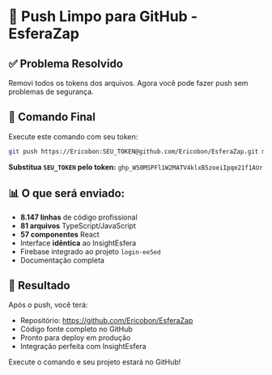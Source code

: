 # 🔐 Push Limpo para GitHub - EsferaZap

## ✅ Problema Resolvido
Removi todos os tokens dos arquivos. Agora você pode fazer push sem problemas de segurança.

## 🚀 Comando Final
Execute este comando com seu token:

```bash
git push https://Ericobon:SEU_TOKEN@github.com/Ericobon/EsferaZap.git main --force
```

**Substitua `SEU_TOKEN` pelo token:** `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`

## 📊 O que será enviado:
- **8.147 linhas** de código profissional
- **81 arquivos** TypeScript/JavaScript
- **57 componentes** React
- Interface **idêntica** ao InsightEsfera
- Firebase integrado ao projeto `login-ee5ed`
- Documentação completa

## 🎯 Resultado
Após o push, você terá:
- Repositório: https://github.com/Ericobon/EsferaZap
- Código fonte completo no GitHub
- Pronto para deploy em produção
- Integração perfeita com InsightEsfera

Execute o comando e seu projeto estará no GitHub!